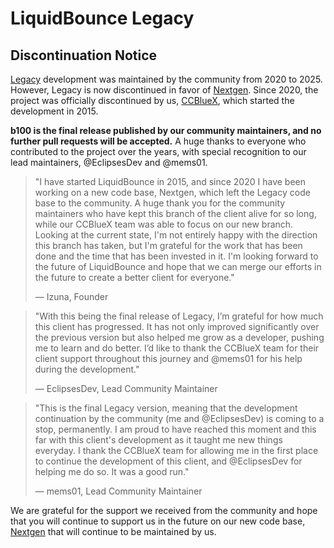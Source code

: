 # LiquidBounce Legacy

## Discontinuation Notice

[Legacy](https://github.com/CCBlueX/LiquidBounce/tree/legacy) development was maintained by the community from 2020 to 2025. However, Legacy is now discontinued in favor of [Nextgen](https://github.com/CCBlueX/LiquidBounce/tree/nextgen). Since 2020, the project was officially discontinued by us, [CCBlueX](https://ccbluex.net), which started the development in 2015.

**b100 is the final release published by our community maintainers, and no further pull requests will be accepted.** A huge thanks to everyone who contributed to the project over the years, with special recognition to our lead maintainers, @EclipsesDev and @mems01.

> "I have started LiquidBounce in 2015, and since 2020 I have been working on a new code base, Nextgen, which left the Legacy code base to the community.
> A huge thank you for the community maintainers who have kept this branch of the client alive for so long, while our CCBlueX team was able to focus on our new branch.
> Looking at the current state, I'm not entirely happy with the direction this branch has taken, but I'm grateful for the work that has been done and the time that has been invested in it.
> I'm looking forward to the future of LiquidBounce and hope that we can merge our efforts in the future to create a better client for everyone."
>
> — Izuna, Founder

> "With this being the final release of Legacy, I’m grateful for how much this client has progressed.
> It has not only improved significantly over the previous version but also helped me grow as a developer, pushing me to learn and do better.
> I’d like to thank the CCBlueX team for their client support throughout this journey and @mems01 for his help during the development."
>
> — EclipsesDev, Lead Community Maintainer

> "This is the final Legacy version, meaning that the development continuation by the community (me and @EclipsesDev) is coming to a stop, permanently.
> I am proud to have reached this moment and this far with this client's development as it taught me new things everyday.
> I thank the CCBlueX team for allowing me in the first place to continue the development of this client, and @EclipsesDev for helping me do so.
> It was a good run."
>
> — mems01, Lead Community Maintainer

We are grateful for the support we received from the community and hope that you will continue to support us in the future on our new code base, [Nextgen](https://github.com/CCBlueX/LiquidBounce/tree/nextgen) that will continue to be maintained by us.
